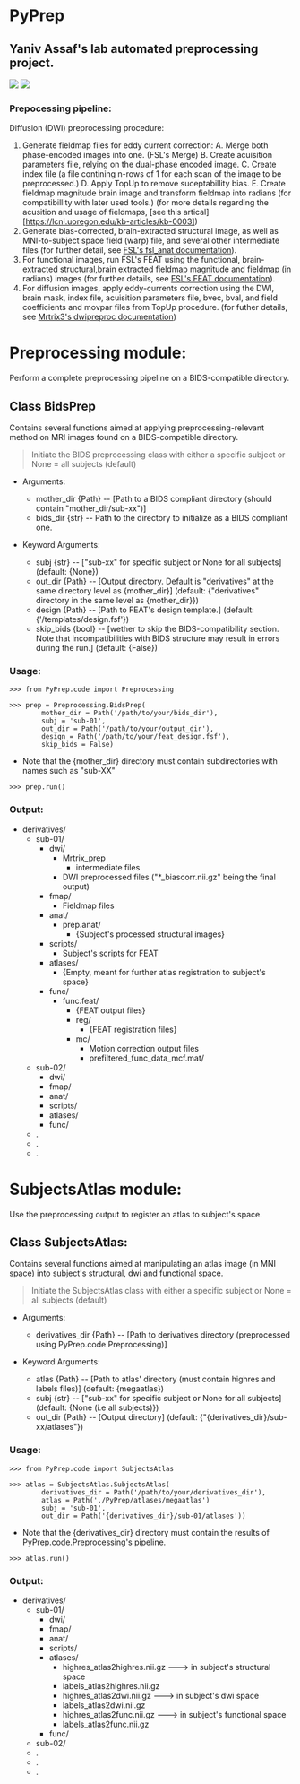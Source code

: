 # PyPrep
## Yaniv Assaf's lab automated preprocessing project.
![](PyPrep/templates/prep_chart.png) ![](PyPrep/templates/pipeline_example.gif)
### Prepocessing pipeline:
Diffusion (DWI) preprocessing procedure:

1. Generate fieldmap files for eddy current correction:
    A. Merge both phase-encoded images into one. (FSL's Merge)
    B. Create acuisition parameters file, relying on the dual-phase encoded image.
    C. Create index file (a file contining n-rows of 1 for each scan of the image to be preprocessed.)
    D. Apply TopUp to remove suceptabillity bias.
    E. Create fieldmap magnitude brain image and transform fieldmap into radians (for compatibillity with later used tools.)
    (for more details regarding the acusition and usage of fieldmaps, [see this artical][https://lcni.uoregon.edu/kb-articles/kb-0003])
2. Generate bias-corrected, brain-extracted structural image, as well as MNI-to-subject space field (warp) file, and several other intermediate files (for further detail, see [FSL's fsl_anat documentation](https://fsl.fmrib.ox.ac.uk/fsl/fslwiki/fsl_anat)).
3. For functional images, run FSL's FEAT using the functional, brain-extracted structural,brain extracted fieldmap magnitude and fieldmap (in radians) images (for further details, see [FSL's FEAT documentation](https://fsl.fmrib.ox.ac.uk/fsl/fslwiki/FEAT)).
4. For diffusion images, apply eddy-currents correction using the DWI, brain mask, index file, acuisition parameters file, bvec, bval, and field coefficients and movpar files from TopUp procedure. (for futher details, see [Mrtrix3's dwipreproc documentation](https://mrtrix.readthedocs.io/en/latest/reference/scripts/dwipreproc.html))

# Preprocessing module:
Perform a complete preprocessing pipeline on a BIDS-compatible directory.

## Class BidsPrep
Contains several functions aimed at applying preprocessing-relevant method on MRI images found on a BIDS-compatible directory.

> Initiate the BIDS preprocessing class with either a specific subject or None = all subjects (default)
* Arguments:
    * mother_dir {Path} -- [Path to a BIDS compliant directory (should contain "mother_dir/sub-xx")]
    * bids_dir {str} -- Path to the directory to initialize as a BIDS compliant one.

* Keyword Arguments:
    * subj {str} -- ["sub-xx" for specific subject or None for all subjects] (default: {None})
    * out_dir {Path} -- [Output directory. Default is "derivatives" at the same directory level as {mother_dir}] (default: {"derivatives" directory in the same level as {mother_dir}})
    * design {Path} -- [Path to FEAT's design template.] (default: {'/templates/design.fsf'})
    * skip_bids {bool} -- [wether to skip the BIDS-compatibility section. Note that incompatibilities with BIDS structure may result in errors during the run.] (default: {False})

### Usage:
```
>>> from PyPrep.code import Preprocessing

>>> prep = Preprocessing.BidsPrep(
        mother_dir = Path('/path/to/your/bids_dir'),
        subj = 'sub-01',
        out_dir = Path('/path/to/your/output_dir'),
        design = Path('/path/to/your/feat_design.fsf'),
        skip_bids = False)
```
* Note that the {mother_dir} directory must contain subdirectories with names such as "sub-XX"
```
>>> prep.run()
```
### Output:
* derivatives/
    * sub-01/
        * dwi/
            * Mrtrix_prep
                * intermediate files
            * DWI preprocessed files ("*_biascorr.nii.gz" being the final output)
        * fmap/
            * Fieldmap files
        * anat/
            * prep.anat/
                * {Subject's processed structural images}
        * scripts/
            * Subject's scripts for FEAT
        * atlases/
            * {Empty, meant for further atlas registration to subject's space}
        * func/
            * func.feat/
                * {FEAT output files}
                * reg/
                    * {FEAT registration files}
                * mc/
                    * Motion correction output files
                    * prefiltered_func_data_mcf.mat/
    * sub-02/
        * dwi/
        * fmap/
        * anat/
        * scripts/
        * atlases/
        * func/
    * .
    * .
    * .

# SubjectsAtlas module:
Use the preprocessing output to register an atlas to subject's space.

## Class SubjectsAtlas:
Contains several functions aimed at manipulating an atlas image (in MNI space) into subject's structural, dwi and functional space.

> Initiate the SubjectsAtlas class with either a specific subject or None = all subjects (default)

* Arguments:
    * derivatives_dir {Path} -- [Path to derivatives directory (preprocessed using PyPrep.code.Preprocessing)]

* Keyword Arguments:
    * atlas {Path} -- [Path to atlas' directory (must contain highres and labels files)] (default: {megaatlas})
    * subj {str} -- ["sub-xx" for specific subject or None for all subjects] (default: {None (i.e all subjects)})
    * out_dir {Path} -- [Output directory] (default: {"{derivatives_dir}/sub-xx/atlases"})

### Usage:
```
>>> from PyPrep.code import SubjectsAtlas

>>> atlas = SubjectsAtlas.SubjectsAtlas(
        derivatives_dir = Path('/path/to/your/derivatives_dir'),
        atlas = Path('./PyPrep/atlases/megaatlas')
        subj = 'sub-01',
        out_dir = Path('{derivatives_dir}/sub-01/atlases'))
```
* Note that the {derivatives_dir} directory must contain the results of PyPrep.code.Preprocessing's pipeline.
```
>>> atlas.run()
```
### Output:
* derivatives/
    * sub-01/
        * dwi/
        * fmap/
        * anat/
        * scripts/
        * atlases/
            * highres_atlas2highres.nii.gz  ---> in subject's structural space
            * labels_atlas2highres.nii.gz
            * highres_atlas2dwi.nii.gz  ---> in subject's dwi space
            * labels_atlas2dwi.nii.gz
            * highres_atlas2func.nii.gz  ---> in subject's functional space
            * labels_atlas2func.nii.gz
        * func/
    * sub-02/
    * .
    * .
    * .

